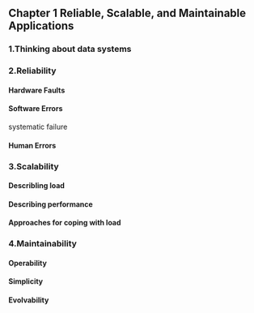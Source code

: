 ## Chapter 1 Reliable, Scalable, and Maintainable Applications
### 1.Thinking about data systems

### 2.Reliability
#### Hardware Faults
#### Software Errors
systematic failure
#### Human Errors

### 3.Scalability
#### Describling load
#### Describing performance
#### Approaches for coping with load

### 4.Maintainability
#### Operability
#### Simplicity
#### Evolvability
